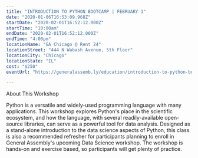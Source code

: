 ```yaml
---
title: "INTRODUCTION TO PYTHON BOOTCAMP | FEBRUARY 1"
date: "2020-01-06T16:53:09.968Z"
startDate: "2020-02-01T16:52:12.000Z"
startTime: "10:00am"
endDate: "2020-02-01T16:52:12.000Z"
endTime: "4:00pm"
locationName: "GA Chicago @ Rent 24"
locationStreet: "444 N Wabash Avenue, 5th Floor"
locationCity: "Chicago"
locationState: "IL"
cost: "$250"
eventUrl: "https://generalassemb.ly/education/introduction-to-python-bootcamp/chicago/95437"

---
```


About This Workshop

Python is a versatile and widely-used programming language with many applications. This workshop explores Python's place in the scientific ecosystem, and how the language, with several readily-available open-source libraries, can serve as a powerful tool for data analysis. Designed as a stand-alone introduction to the data science aspects of Python, this class is also a recommended refresher for participants planning to enroll in General Assembly's upcoming Data Science workshop. The workshop is hands-on and exercise based, so participants will get plenty of practice.

